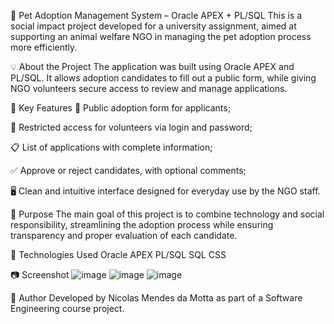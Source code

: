 🐾 Pet Adoption Management System – Oracle APEX + PL/SQL
This is a social impact project developed for a university assignment, aimed at supporting an animal welfare NGO in managing the pet adoption process more efficiently.

💡 About the Project
The application was built using Oracle APEX and PL/SQL. It allows adoption candidates to fill out a public form, while giving NGO volunteers secure access to review and manage applications.

🔐 Key Features
📄 Public adoption form for applicants;

🔑 Restricted access for volunteers via login and password;

📋 List of applications with complete information;

✅ Approve or reject candidates, with optional comments;

🖥️ Clean and intuitive interface designed for everyday use by the NGO staff.

🎯 Purpose
The main goal of this project is to combine technology and social responsibility, streamlining the adoption process while ensuring transparency and proper evaluation of each candidate.

🚀 Technologies Used
Oracle APEX
PL/SQL
SQL
CSS

📷 Screenshot
![image](https://github.com/user-attachments/assets/935720bb-9fee-4bdc-9950-e3d1ab0ed188)
![image](https://github.com/user-attachments/assets/779761bc-fe79-40c5-9d31-876634db2959)
![image](https://github.com/user-attachments/assets/a6092b94-6ecd-4fc3-83a3-339a7fb7c7cc)


👤 Author
Developed by Nicolas Mendes da Motta as part of a Software Engineering course project.
